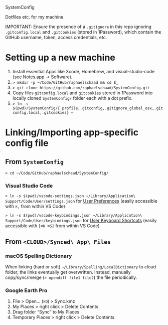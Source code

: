 SystemConfig

Dotfiles etc. for my machine.

IMPORTANT: Ensure the presence of a `.gitignore` in this repo ignoring `.gitconfig.local` and `.gitcookies` (stored in 1Password), which contain the GitHub username, token, access credentials, etc.

# Setting up a new machine
1. Install essential Apps like Xcode, Homebrew, and visual-studio-code (see Notes.app → Software).
2. `> mkdir -p ~/Code/GitHub/raphaelschaad && cd $_`
3. `> git clone https://github.com/raphaelschaad/SystemConfig.git`
4. Copy files `gitconfig.local` and `gitcookies` stored in 1Password into locally cloned `SystemConfig/` folder each with a dot prefix.
5. `> ln -s $(pwd)/SystemConfig/{.profile,.gitconfig,.gitignore_global_osx,.gitconfig.local,.gitcookies} ~`

# Linking/Importing app-specific config file
## From `SystemConfig`
`> cd ~/Code/GitHub/raphaelschaad/SystemConfig/`

### Visual Studio Code
`> ln -s $(pwd)/vscode-settings.json ~/Library/Application\ Support/Code/User/settings.json` for [User Preferences](./vscode-settings.json) (easily accessible with `⌘,` from within VS Code)

`> ln -s $(pwd)/vscode-keybindings.json ~/Library/Application\ Support/Code/User/keybindings.json` for [User Keyboard Shortcuts](./vscode-keybindings.json) (easily accessible with `[⌘K ⌘S]` from within VS Code)

## From `<CLOUD>/Synced\ App\ Files`
### macOS Spelling Dictionary
When linking (hard or soft) `~/Library/Spelling/LocalDictionary` to cloud folder, the links eventually get overwritten. Instead, manually copy/sync/merge (`> opendiff file1 file2`) the file periodically.

### Google Earth Pro
1. File > Open… (`⌘O`) > Sync.kmz
2. My Places > right click > Delete Contents
3. Drag folder “Sync” to My Places
4. Temporary Places > right click > Delete Contents
